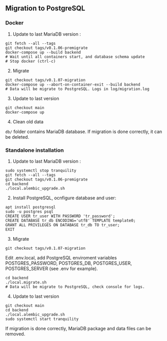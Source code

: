 ## Migration to PostgreSQL
### Docker

1. Update to last MariaDB version :
```
git fetch --all --tags
git checkout tags/v0.1.06-premigrate
docker-compose up --build backend
# Wait until all containers start, and database schema update
# Stop docker (ctrl-c)
```
2. Migrate
```
git checkout tags/v0.1.07-migration
docker-compose up --abort-on-container-exit --build backend
# Data will be migrate to PostgreSQL. Logs in log/migration.log
```
3. Update to last version
```
git checkout main
docker-compose up
```
4. Clean old data

`db/` folder contains MariaDB database. If migration is done correctly, it can be deleted.
### Standalone installation
1. Update to last MariaDB version :
```
sudo systemctl stop tranquility
git fetch --all --tags
git checkout tags/v0.1.06-premigrate
cd backend
./local.alembic_upgrade.sh
```
2. Install PostgreSQL, ocnfigure database and user:
```
apt install postgresql
sudo -u postgres psql
CREATE USER tr_user WITH PASSWORD 'tr_password';
CREATE DATABASE tr_db ENCODING='utf8' TEMPLATE template0;
GRANT ALL PRIVILEGES ON DATABASE tr_db TO tr_user;
EXIT
```
3. Migrate
```
git checkout tags/v0.1.07-migration
```
Edit .env.local, add PostgreSQL enviroment variables POSTGRES_PASSWORD, POSTGRES_DB, POSTGRES_USER, POSTGRES_SERVER (see .env for example).
```
cd backend
./local.migrate.sh
# Data will be migrate to PostgreSQL, check console for logs.
```
4. Update to last version
```
git checkout main
cd backend
./local.alembic_upgrade.sh
sudo systemctl start tranquility
```
If migration is done correctly, MariaDB package and data files can be removed.


